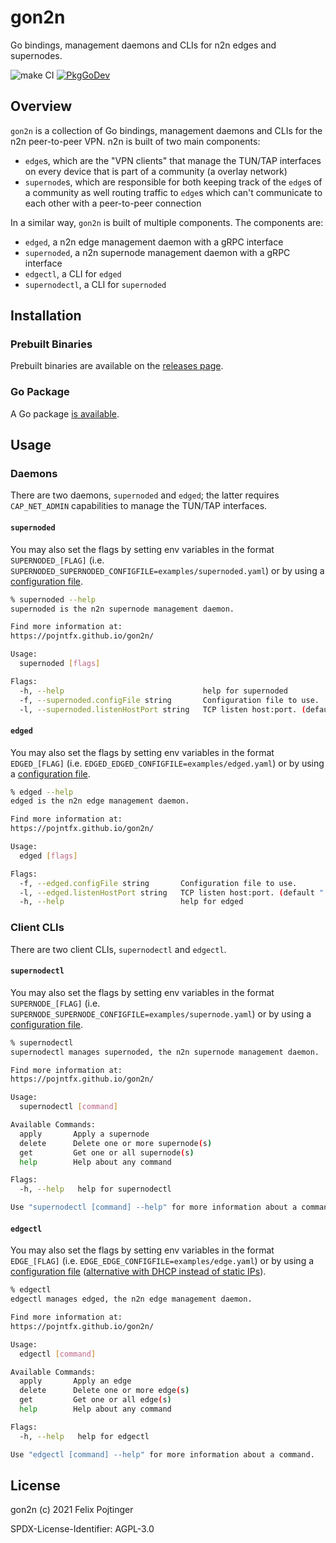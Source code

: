 # gon2n

Go bindings, management daemons and CLIs for n2n edges and supernodes.

![make CI](https://github.com/pojntfx/gon2n/workflows/make%20CI/badge.svg)
[![PkgGoDev](https://pkg.go.dev/badge/github.com/pojntfx/gon2n)](https://pkg.go.dev/github.com/pojntfx/gon2n)

## Overview

`gon2n` is a collection of Go bindings, management daemons and CLIs for the n2n peer-to-peer VPN. n2n is built of two main components:

- `edge`s, which are the "VPN clients" that manage the TUN/TAP interfaces on every device that is part of a community (a overlay network)
- `supernode`s, which are responsible for both keeping track of the `edge`s of a community as well routing traffic to `edge`s which can't communicate to each other with a peer-to-peer connection

In a similar way, `gon2n` is built of multiple components. The components are:

- `edged`, a n2n edge management daemon with a gRPC interface
- `supernoded`, a n2n supernode management daemon with a gRPC interface
- `edgectl`, a CLI for `edged`
- `supernodectl`, a CLI for `supernoded`

## Installation

### Prebuilt Binaries

Prebuilt binaries are available on the [releases page](https://github.com/pojntfx/gon2n/releases/latest).

### Go Package

A Go package [is available](https://pkg.go.dev/github.com/pojntfx/gon2n).

## Usage

### Daemons

There are two daemons, `supernoded` and `edged`; the latter requires `CAP_NET_ADMIN` capabilities to manage the TUN/TAP interfaces.

#### `supernoded`

You may also set the flags by setting env variables in the format `SUPERNODED_[FLAG]` (i.e. `SUPERNODED_SUPERNODED_CONFIGFILE=examples/supernoded.yaml`) or by using a [configuration file](examples/supernoded.yaml).

```bash
% supernoded --help
supernoded is the n2n supernode management daemon.

Find more information at:
https://pojntfx.github.io/gon2n/

Usage:
  supernoded [flags]

Flags:
  -h, --help                               help for supernoded
  -f, --supernoded.configFile string       Configuration file to use.
  -l, --supernoded.listenHostPort string   TCP listen host:port. (default ":1050")
```

#### `edged`

You may also set the flags by setting env variables in the format `EDGED_[FLAG]` (i.e. `EDGED_EDGED_CONFIGFILE=examples/edged.yaml`) or by using a [configuration file](examples/edged.yaml).

```bash
% edged --help
edged is the n2n edge management daemon.

Find more information at:
https://pojntfx.github.io/gon2n/

Usage:
  edged [flags]

Flags:
  -f, --edged.configFile string       Configuration file to use.
  -l, --edged.listenHostPort string   TCP listen host:port. (default ":1060")
  -h, --help                          help for edged
```

### Client CLIs

There are two client CLIs, `supernodectl` and `edgectl`.

#### `supernodectl`

You may also set the flags by setting env variables in the format `SUPERNODE_[FLAG]` (i.e. `SUPERNODE_SUPERNODE_CONFIGFILE=examples/supernode.yaml`) or by using a [configuration file](examples/supernode.yaml).

```bash
% supernodectl
supernodectl manages supernoded, the n2n supernode management daemon.

Find more information at:
https://pojntfx.github.io/gon2n/

Usage:
  supernodectl [command]

Available Commands:
  apply       Apply a supernode
  delete      Delete one or more supernode(s)
  get         Get one or all supernode(s)
  help        Help about any command

Flags:
  -h, --help   help for supernodectl

Use "supernodectl [command] --help" for more information about a command.
```

#### `edgectl`

You may also set the flags by setting env variables in the format `EDGE_[FLAG]` (i.e. `EDGE_EDGE_CONFIGFILE=examples/edge.yaml`) or by using a [configuration file](examples/edge.yaml) ([alternative with DHCP instead of static IPs](examples/edge-dhcp.yaml)).

```bash
% edgectl
edgectl manages edged, the n2n edge management daemon.

Find more information at:
https://pojntfx.github.io/gon2n/

Usage:
  edgectl [command]

Available Commands:
  apply       Apply an edge
  delete      Delete one or more edge(s)
  get         Get one or all edge(s)
  help        Help about any command

Flags:
  -h, --help   help for edgectl

Use "edgectl [command] --help" for more information about a command.
```

## License

gon2n (c) 2021 Felix Pojtinger

SPDX-License-Identifier: AGPL-3.0
